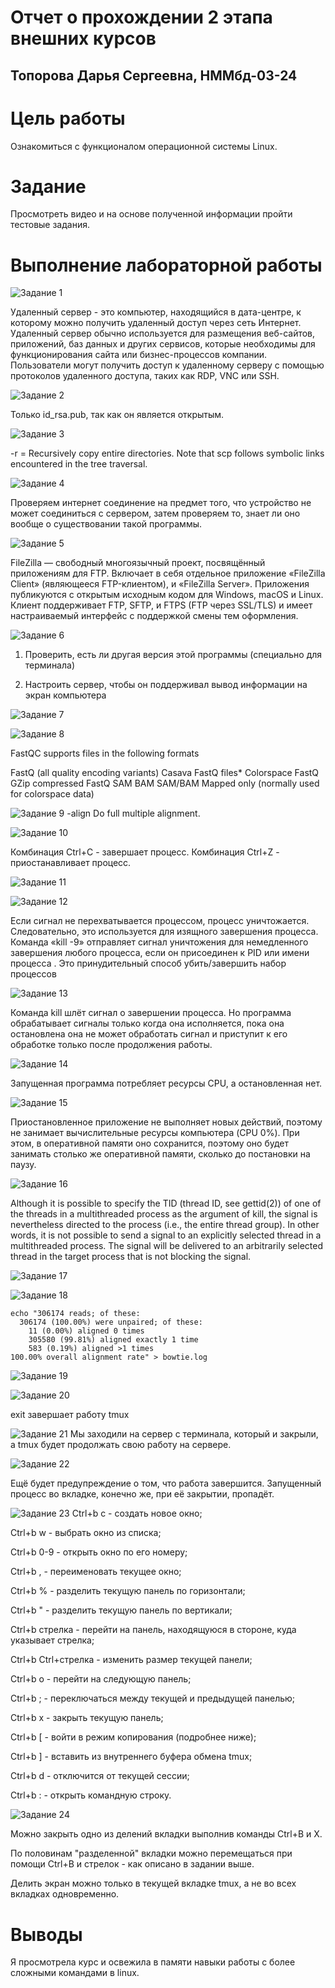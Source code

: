 # Отчет о прохождении 2 этапа внешних курсов 

## Топорова Дарья Сергеевна, НММбд-03-24

# Цель работы

Ознакомиться с функционалом операционной системы Linux.

# Задание

Просмотреть видео и на основе полученной информации пройти тестовые задания.


# Выполнение лабораторной работы


![Задание 1](image/1.png)

Удаленный сервер - это компьютер, находящийся в дата-центре, к которому можно получить удаленный доступ через сеть Интернет. Удаленный сервер обычно используется для размещения веб-сайтов, приложений, баз данных и других сервисов, которые необходимы для функционирования сайта или бизнес-процессов компании. Пользователи могут получить доступ к удаленному серверу с помощью протоколов удаленного доступа, таких как RDP, VNC или SSH.

![Задание 2](image/2.png)

Только id_rsa.pub, так как он является открытым.

![Задание 3](image/3.png)

-r = Recursively copy entire directories. Note that scp follows symbolic links encountered in the tree traversal.

![Задание 4](image/4.png)

Проверяем интернет соединение на предмет того, что устройство не может соединиться с сервером, затем проверяем то, знает ли оно вообще о существовании такой программы.

![Задание 5](image/5.png)

FileZilla — свободный многоязычный проект, посвящённый приложениям для FTP. Включает в себя отдельное приложение «FileZilla Client» (являющееся FTP-клиентом), и «FileZilla Server». Приложения публикуются с открытым исходным кодом для Windows, macOS и Linux. Клиент поддерживает FTP, SFTP, и FTPS (FTP через SSL/TLS) и имеет настраиваемый интерфейс с поддержкой смены тем оформления.

![Задание 6](image/6.png)

1. Проверить, есть ли другая версия этой программы (специально для терминала)

2. Настроить сервер, чтобы он поддерживал вывод информации на экран компьютера


![Задание 7](image/7.png)

![Задание 8](image/8.png)

FastQC supports files in the following formats

FastQ (all quality encoding variants)
Casava FastQ files*
Colorspace FastQ
GZip compressed FastQ
SAM
BAM
SAM/BAM Mapped only (normally used for colorspace data)


![Задание 9](image/9.png)
-align
Do full multiple alignment.


![Задание 10](image/10.png)

Комбинация Ctrl+С - завершает процесс.
Комбинация Ctrl+Z - приостанавливает процесс.

![Задание 11](image/11.png)


![Задание 12](image/12.png)

Если сигнал не перехватывается процессом, процесс уничтожается. Следовательно, это используется для изящного завершения процесса. Команда «kill -9» отправляет сигнал уничтожения для немедленного завершения любого процесса, если он присоединен к PID или имени процесса . Это принудительный способ убить/завершить набор процессов


![Задание 13](image/13.png)

Команда kill шлёт сигнал о завершении процесса. Но программа обрабатывает сигналы только когда она исполняется, пока она остановлена она не может обработать сигнал и приступит к его обработке только после продолжения работы. 

![Задание 14](image/14.png)

Запущенная программа потребляет ресурсы CPU, а остановленная нет.

![Задание 15](image/15.png)

Приостановленное приложение не выполняет новых действий, поэтому не занимает вычислительные ресурсы компьютера (CPU 0%). При этом, в оперативной памяти оно сохранится, поэтому оно будет занимать столько же оперативной памяти, сколько до постановки на паузу.

![Задание 16](image/16.png)

Although it is possible to specify the TID (thread ID, see gettid(2)) of one of the threads in a multithreaded process as the argument of kill, the signal is nevertheless directed to the process (i.e., the entire thread group). In other words, it is not possible to send a signal to an explicitly selected thread in a multithreaded process. The signal will be delivered to an arbitrarily selected thread in the target process that is not blocking the signal. 

![Задание 17](image/17.png)


![Задание 18](image/18.png)

```
echo "306174 reads; of these:
  306174 (100.00%) were unpaired; of these:
    11 (0.00%) aligned 0 times
    305580 (99.81%) aligned exactly 1 time
    583 (0.19%) aligned >1 times
100.00% overall alignment rate" > bowtie.log

```

![Задание 19](image/19.png)


![Задание 20](image/20.png)

exit завершает работу tmux

![Задание 21](image/21.png)
Мы заходили на сервер с терминала, который и закрыли, а tmux будет продолжать свою работу на сервере.


![Задание 22](image/22.png)

Ещё будет предупреждение о том, что работа завершится. Запущенный процесс во вкладке, конечно же, при её закрытии, пропадёт.

![Задание 23](image/23.png)
Ctrl+b c - создать новое окно;

Ctrl+b w - выбрать окно из списка;

Ctrl+b 0-9 - открыть окно по его номеру;

Ctrl+b , - переименовать текущее окно;

Ctrl+b % - разделить текущую панель по горизонтали;

Ctrl+b " - разделить текущую панель по вертикали;

Ctrl+b стрелка - перейти на панель, находящуюся в стороне, куда указывает стрелка;

Ctrl+b Ctrl+стрелка - изменить размер текущей панели;

Ctrl+b o - перейти на следующую панель;

Ctrl+b ; - переключаться между текущей и предыдущей панелью;

Ctrl+b x - закрыть текущую панель;

Ctrl+b [ - войти в режим копирования (подробнее ниже);

Ctrl+b ] - вставить из внутреннего буфера обмена tmux;

Ctrl+b d - отключится от текущей сессии;

Ctrl+b : - открыть командную строку.


![Задание 24](image/24.png)

Можно закрыть одно из делений вкладки выполнив команды Ctrl+B и Х.

По половинам "разделенной" вкладки можно перемещаться при помощи Ctrl+B и стрелок - как описано в задании выше.

Делить экран можно только в текущей вкладке tmux, а не во всех вкладках одновременно.


# Выводы

Я просмотрела курс и освежила в памяти навыки работы с более сложными командами в linux.
